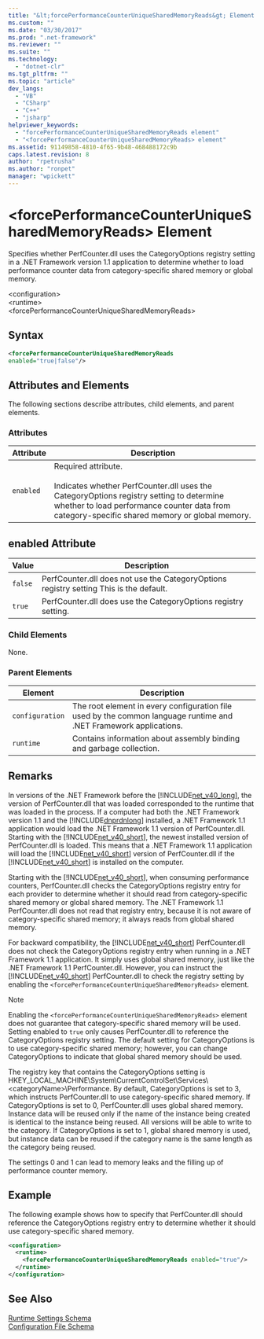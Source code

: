 ```yaml
---
title: "&lt;forcePerformanceCounterUniqueSharedMemoryReads&gt; Element | Microsoft Docs"
ms.custom: ""
ms.date: "03/30/2017"
ms.prod: ".net-framework"
ms.reviewer: ""
ms.suite: ""
ms.technology: 
  - "dotnet-clr"
ms.tgt_pltfrm: ""
ms.topic: "article"
dev_langs: 
  - "VB"
  - "CSharp"
  - "C++"
  - "jsharp"
helpviewer_keywords: 
  - "forcePerformanceCounterUniqueSharedMemoryReads element"
  - "<forcePerformanceCounterUniqueSharedMemoryReads> element"
ms.assetid: 91149858-4810-4f65-9b48-468488172c9b
caps.latest.revision: 8
author: "rpetrusha"
ms.author: "ronpet"
manager: "wpickett"
---
```

# &lt;forcePerformanceCounterUniqueSharedMemoryReads&gt; Element
Specifies whether PerfCounter.dll uses the CategoryOptions registry setting in a .NET Framework version 1.1 application to determine whether to load performance counter data from category-specific shared memory or global memory.  
  
 \<configuration>  
\<runtime>  
\<forcePerformanceCounterUniqueSharedMemoryReads>  
  
## Syntax  
  
```xml  
<forcePerformanceCounterUniqueSharedMemoryReads   
enabled="true|false"/>  
```  
  
## Attributes and Elements  
 The following sections describe attributes, child elements, and parent elements.  
  
### Attributes  
  
|Attribute|Description|  
|---------------|-----------------|  
|`enabled`|Required attribute.<br /><br /> Indicates whether PerfCounter.dll uses the CategoryOptions registry setting to determine whether to load performance counter data from category-specific shared memory or global memory.|  
  
## enabled Attribute  
  
|Value|Description|  
|-----------|-----------------|  
|`false`|PerfCounter.dll does not use the CategoryOptions registry setting This is the default.|  
|`true`|PerfCounter.dll does use the CategoryOptions registry setting.|  
  
### Child Elements  
 None.  
  
### Parent Elements  
  
|Element|Description|  
|-------------|-----------------|  
|`configuration`|The root element in every configuration file used by the common language runtime and .NET Framework applications.|  
|`runtime`|Contains information about assembly binding and garbage collection.|  
  
## Remarks  
 In versions of the .NET Framework before the [!INCLUDE[net_v40_long](../../../../../includes/net-v40-long-md.md)], the version of PerfCounter.dll that was loaded corresponded to the runtime that was loaded in the process. If a computer had both the .NET Framework version 1.1 and the [!INCLUDE[dnprdnlong](../../../../../includes/dnprdnlong-md.md)] installed, a .NET Framework 1.1 application would load the .NET Framework 1.1 version of PerfCounter.dll. Starting with the [!INCLUDE[net_v40_short](../../../../../includes/net-v40-short-md.md)], the newest installed version of PerfCounter.dll is loaded. This means that a .NET Framework 1.1 application will load the [!INCLUDE[net_v40_short](../../../../../includes/net-v40-short-md.md)] version of PerfCounter.dll if the [!INCLUDE[net_v40_short](../../../../../includes/net-v40-short-md.md)] is installed on the computer.  
  
 Starting with the [!INCLUDE[net_v40_short](../../../../../includes/net-v40-short-md.md)], when consuming performance counters, PerfCounter.dll checks the CategoryOptions registry entry for each provider to determine whether it should read from category-specific shared memory or global shared memory. The .NET Framework 1.1 PerfCounter.dll does not read that registry entry, because it is not aware of category-specific shared memory; it always reads from global shared memory.  
  
 For backward compatibility, the [!INCLUDE[net_v40_short](../../../../../includes/net-v40-short-md.md)] PerfCounter.dll does not check the CategoryOptions registry entry when running in a .NET Framework 1.1 application. It simply uses global shared memory, just like the .NET Framework 1.1 PerfCounter.dll. However, you can instruct the [!INCLUDE[net_v40_short](../../../../../includes/net-v40-short-md.md)] PerfCounter.dll to check the registry setting by enabling the `<forcePerformanceCounterUniqueSharedMemoryReads>` element.  
  
> [!NOTE]
>  Enabling the `<forcePerformanceCounterUniqueSharedMemoryReads>` element does not guarantee that category-specific shared memory will be used. Setting enabled to `true` only causes PerfCounter.dll to reference the CategoryOptions registry setting. The default setting for CategoryOptions is to use category-specific shared memory; however, you can change CategoryOptions to indicate that global shared memory should be used.  
  
 The registry key that contains the CategoryOptions setting is HKEY_LOCAL_MACHINE\System\CurrentControlSet\Services\\<categoryName\>\Performance. By default, CategoryOptions is set to 3, which instructs PerfCounter.dll to use category-specific shared memory. If CategoryOptions is set to 0, PerfCounter.dll uses global shared memory. Instance data will be reused only if the name of the instance being created is identical to the instance being reused. All versions will be able to write to the category. If CategoryOptions is set to 1, global shared memory is used, but instance data can be reused if the category name is the same length as the category being reused.  
  
 The settings 0 and 1 can lead to memory leaks and the filling up of performance counter memory.  
  
## Example  
 The following example shows how to specify that PerfCounter.dll should reference the CategoryOptions registry entry to determine whether it should use category-specific shared memory.  
  
```xml  
<configuration>  
  <runtime>  
    <forcePerformanceCounterUniqueSharedMemoryReads enabled="true"/>  
  </runtime>  
</configuration>  
```  
  
## See Also  
 [Runtime Settings Schema](../../../../../docs/framework/configure-apps/file-schema/runtime/index.md)   
 [Configuration File Schema](../../../../../docs/framework/configure-apps/file-schema/index.md)